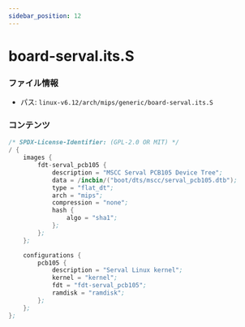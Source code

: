 ```yaml
---
sidebar_position: 12
---
```

# board-serval.its.S

### ファイル情報

- パス: `linux-v6.12/arch/mips/generic/board-serval.its.S`

### コンテンツ

```S
/* SPDX-License-Identifier: (GPL-2.0 OR MIT) */
/ {
	images {
		fdt-serval_pcb105 {
			description = "MSCC Serval PCB105 Device Tree";
			data = /incbin/("boot/dts/mscc/serval_pcb105.dtb");
			type = "flat_dt";
			arch = "mips";
			compression = "none";
			hash {
				algo = "sha1";
			};
		};
	};

	configurations {
		pcb105 {
			description = "Serval Linux kernel";
			kernel = "kernel";
			fdt = "fdt-serval_pcb105";
			ramdisk = "ramdisk";
		};
	};
};

```
